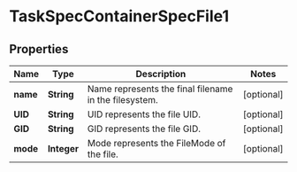 
# TaskSpecContainerSpecFile1

## Properties
Name | Type | Description | Notes
------------ | ------------- | ------------- | -------------
**name** | **String** | Name represents the final filename in the filesystem.  |  [optional]
**UID** | **String** | UID represents the file UID. |  [optional]
**GID** | **String** | GID represents the file GID. |  [optional]
**mode** | **Integer** | Mode represents the FileMode of the file. |  [optional]




